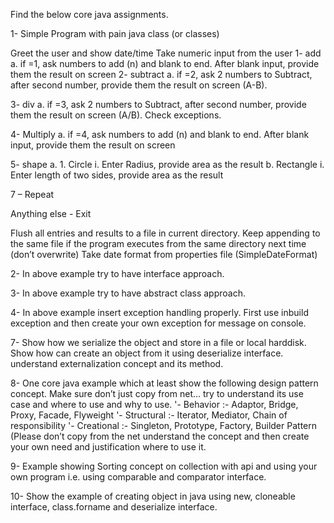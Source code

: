 Find the below core java assignments.

1- Simple Program with pain java class (or classes)

Greet the user and show date/time
Take numeric input from the user 
1-	add
a.	if =1, ask numbers to add (n) and blank to end. After blank input, provide them the result on screen
2-	subtract
a.	if =2, ask 2 numbers to Subtract, after second number, provide them the result on screen (A-B). 

3-	div
a.	if =3, ask 2 numbers to Subtract, after second number, provide them the result on screen (A/B). Check exceptions.


4-	Multiply
a.	if =4, ask numbers to add (n) and blank to end. After blank input, provide them the result on screen


5-	shape
a.	1. Circle
i.	Enter Radius, provide area as the result
b.	Rectangle
i.	Enter length of two sides, provide area as the result


7 – Repeat


Anything else  - Exit

Flush all entries and results to a file in current directory. Keep appending to the same file if the program executes from the same directory next time (don’t overwrite)
Take date format from properties file (SimpleDateFormat)

2- In above example try to have interface approach.

3- In above example try to have abstract class approach.

4- In above example insert exception handling properly. First use inbuild exception and then create your own exception for message on console.

7- Show how we serialize the object and store in a file or local harddisk. Show how can create an object from it using deserialize interface. understand externalization concept and its method.

8- One core java example which at least show the following design pattern concept. Make sure don’t  just copy from net... try to understand its use case and where to use and why to use.
                              '- Behavior :- Adaptor, Bridge, Proxy, Facade, Flyweight
                              '- Structural :- Iterator, Mediator, Chain of responsibility
                              '- Creational :- Singleton, Prototype, Factory, Builder Pattern  (Please don’t copy from the net understand the concept and then create your own need and justification where to use it.
                              
9- Example showing Sorting concept on collection with api and using your own program i.e. using comparable and comparator interface.

10- Show the example of creating object in java using new, cloneable interface, class.forname and deserialize interface.


